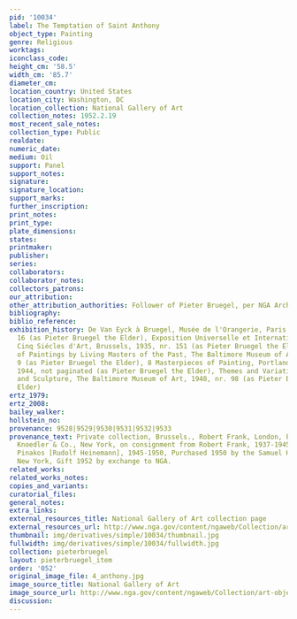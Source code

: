 ```yaml
---
pid: '10034'
label: The Temptation of Saint Anthony
object_type: Painting
genre: Religious
worktags:
iconclass_code:
height_cm: '58.5'
width_cm: '85.7'
diameter_cm:
location_country: United States
location_city: Washington, DC
location_collection: National Gallery of Art
collection_notes: 1952.2.19
most_recent_sale_notes:
collection_type: Public
realdate:
numeric_date:
medium: Oil
support: Panel
support_notes:
signature:
signature_location:
support_marks:
further_inscription:
print_notes:
print_type:
plate_dimensions:
states:
printmaker:
publisher:
series:
collaborators:
collaborator_notes:
collectors_patrons:
our_attribution:
other_attribution_authorities: Follower of Pieter Bruegel, per NGA Archive.
bibliography:
biblio_reference:
exhibition_history: De Van Eyck à Bruegel, Musée de l'Orangerie, Paris, 1935, nr.
  16 (as Pieter Bruegel the Elder), Exposition Universelle et Internationale de Bruxelles,
  Cinq Siécles d'Art, Brussels, 1935, nr. 151 (as Pieter Bruegel the Elder), An Exhibition
  of Paintings by Living Masters of the Past, The Baltimore Museum of Art, 1943, nr.
  9 (as Pieter Bruegel the Elder), 8 Masterpieces of Painting, Portland Art Museum,
  1944, not paginated (as Pieter Bruegel the Elder), Themes and Variations in Painting
  and Sculpture, The Baltimore Museum of Art, 1948, nr. 98 (as Pieter Bruegel the
  Elder)
ertz_1979:
ertz_2008:
bailey_walker:
hollstein_no:
provenance: 9528|9529|9530|9531|9532|9533
provenance_text: Private collection, Brussels., Robert Frank, London, by 1935, M.
  Knoedler & Co., New York, on consignment from Robert Frank, 1937-1945, Owned with
  Pinakos [Rudolf Heinemann], 1945-1950, Purchased 1950 by the Samuel H. Kress Foundation,
  New York, Gift 1952 by exchange to NGA.
related_works:
related_works_notes:
copies_and_variants:
curatorial_files:
general_notes:
extra_links:
external_resources_title: National Gallery of Art collection page
external_resources_url: http://www.nga.gov/content/ngaweb/Collection/art-object-page.41602.html
thumbnail: img/derivatives/simple/10034/thumbnail.jpg
fullwidth: img/derivatives/simple/10034/fullwidth.jpg
collection: pieterbruegel
layout: pieterbruegel_item
order: '052'
original_image_file: 4_anthony.jpg
image_source_title: National Gallery of Art
image_source_url: http://www.nga.gov/content/ngaweb/Collection/art-object-page.41602.html
discussion:
---
```

